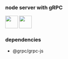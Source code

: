 ### node server with gRPC

<div>
  <img width="40px" src="https://cdn.jsdelivr.net/gh/devicons/devicon/icons/nodejs/nodejs-original-wordmark.svg" />
  <img width="40px" src="https://grpc.io/img/logos/grpc-logo.png" />
</div>

### dependencies
* @grpc/grpc-js